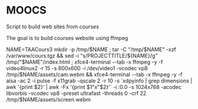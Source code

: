 MOOCS
=====

Script to build web sites from courses

The goal is to build courses website using ffmpeg

NAME=TAACours3 mkdir -p /tmp/$NAME ; tar -C "/tmp/$NAME" -xzf /var/www/cours.tgz && sed -i "s/PROJECTTITLE/${NAME}/g" /tmp/"$NAME"/index.html ; xfce4-terminal --tab -x ffmpeg -y -f video4linux2 -r 15 -s 800x600 -i /dev/video1 -vcodec vp8 /tmp/$NAME/assets/cam.webm && xfce4-terminal --tab -x ffmpeg -y -f alsa -ac 2 -i pulse -f x11grab -qscale 2 -r 10 -s `xdpyinfo | grep dimensions | awk '{print $2}' | awk -Fx '{print $1"x"$2}'` -i :0.0 -s 1024x768 -acodec libvorbis -vcodec vp8 -preset ultrafast -threads 0 -crf 22 /tmp/$NAME/assets/screen.webm



